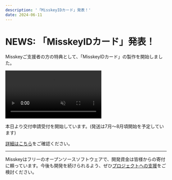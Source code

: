 ```yaml
---
description: '「MisskeyIDカード」発表！'
date: 2024-06-11
---
```


# NEWS: 「MisskeyIDカード」発表！

Misskeyご支援者の方の特典として、「MisskeyIDカード」の製作を開始しました。

<video src="/video/mi-id-card-teaser.mp4" muted autoplay loop></video>

本日より交付申請受付を開始しています。(発送は7月～8月頃開始を予定しています)

[詳細はこちら](/docs/mi-card)をご確認ください。

---

Misskeyはフリーのオープンソースソフトウェアで、開発資金は皆様からの寄付に頼っています。今後も開発を続けられるよう、ぜひ[プロジェクトへの支援](/docs/donate/)をご検討ください。
